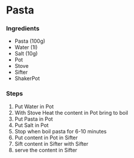 # Pasta
### Ingredients
- Pasta (100g)
- Water (1l)
- Salt (10g)
- Pot
- Stove
- Sifter
- ShakerPot
### Steps
1. Put Water in Pot
2. With Stove Heat the content in Pot bring to boil
3. Put Pasta in Pot
4. Put Salt in Pot
5. Stop when boil pasta for 6-10 minutes
6. Put content in Pot in Sifter
7. Sift content in Sifter with Sifter
8. serve the content in Sifter 